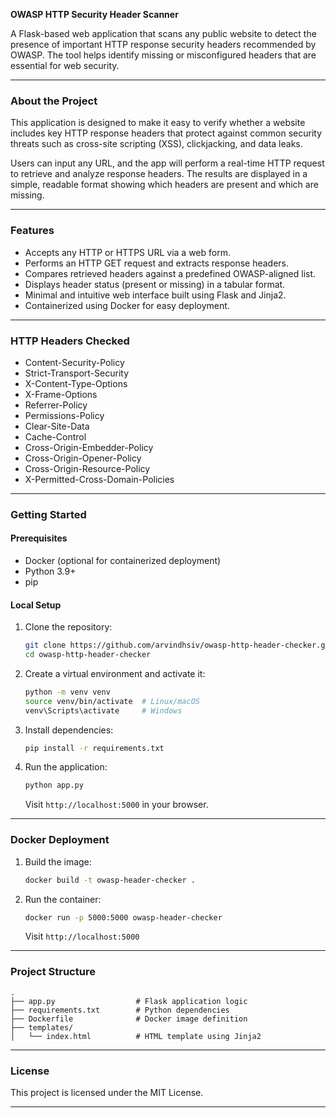 **OWASP HTTP Security Header Scanner**

A Flask-based web application that scans any public website to detect the presence of important HTTP response security headers recommended by OWASP. The tool helps identify missing or misconfigured headers that are essential for web security.

---

### About the Project

This application is designed to make it easy to verify whether a website includes key HTTP response headers that protect against common security threats such as cross-site scripting (XSS), clickjacking, and data leaks.

Users can input any URL, and the app will perform a real-time HTTP request to retrieve and analyze response headers. The results are displayed in a simple, readable format showing which headers are present and which are missing.

---

### Features

* Accepts any HTTP or HTTPS URL via a web form.
* Performs an HTTP GET request and extracts response headers.
* Compares retrieved headers against a predefined OWASP-aligned list.
* Displays header status (present or missing) in a tabular format.
* Minimal and intuitive web interface built using Flask and Jinja2.
* Containerized using Docker for easy deployment.

---

### HTTP Headers Checked

* Content-Security-Policy
* Strict-Transport-Security
* X-Content-Type-Options
* X-Frame-Options
* Referrer-Policy
* Permissions-Policy
* Clear-Site-Data
* Cache-Control
* Cross-Origin-Embedder-Policy
* Cross-Origin-Opener-Policy
* Cross-Origin-Resource-Policy
* X-Permitted-Cross-Domain-Policies

---

### Getting Started

#### Prerequisites

* Docker (optional for containerized deployment)
* Python 3.9+
* pip

#### Local Setup

1. Clone the repository:

   ```bash
   git clone https://github.com/arvindhsiv/owasp-http-header-checker.git
   cd owasp-http-header-checker
   ```

2. Create a virtual environment and activate it:

   ```bash
   python -m venv venv
   source venv/bin/activate  # Linux/macOS
   venv\Scripts\activate     # Windows
   ```

3. Install dependencies:

   ```bash
   pip install -r requirements.txt
   ```

4. Run the application:

   ```bash
   python app.py
   ```

   Visit `http://localhost:5000` in your browser.

---

### Docker Deployment

1. Build the image:

   ```bash
   docker build -t owasp-header-checker .
   ```

2. Run the container:

   ```bash
   docker run -p 5000:5000 owasp-header-checker
   ```

   Visit `http://localhost:5000`

---

### Project Structure

```
.
├── app.py                  # Flask application logic
├── requirements.txt        # Python dependencies
├── Dockerfile              # Docker image definition
├── templates/
│   └── index.html          # HTML template using Jinja2
```

---

### License

This project is licensed under the MIT License.

---

